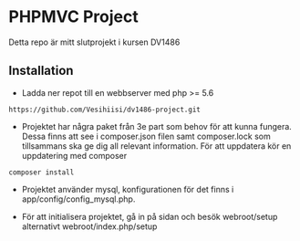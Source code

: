 # PHPMVC Project

Detta repo är mitt slutprojekt i kursen DV1486   

## Installation

 - Ladda ner repot till en webbserver med php >= 5.6

```
https://github.com/Vesihiisi/dv1486-project.git
```

 - Projektet har några paket från 3e part som behov för att kunna fungera. Dessa finns att see i composer.json filen samt composer.lock som tillsammans ska ge dig all relevant information. För att uppdatera kör en uppdatering med composer

```
composer install
```

 - Projektet använder mysql, konfigurationen för det finns i app/config/config_mysql.php.

 - För att initialisera projektet, gå in på sidan och besök webroot/setup alternativt webroot/index.php/setup